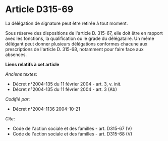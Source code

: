 # Article D315-69

La délégation de signature peut être retirée à tout moment. 

Sous réserve des dispositions de l'article D. 315-67, elle doit être en rapport avec les fonctions, la qualification ou le
grade du délégataire. Un même délégant peut donner plusieurs délégations conformes chacune aux prescriptions de l'article D.
315-68, notamment pour faire face aux absences.

**Liens relatifs à cet article**

_Anciens textes_:

  - Décret n°2004-135 du 11 février 2004 - art. 3, v. init.
  - Décret n°2004-135 du 11 février 2004 - art. 3 (Ab)

_Codifié par_:

  - Décret n°2004-1136 2004-10-21

_Cite_:

  - Code de l'action sociale et des familles - art. D315-67 (V)
  - Code de l'action sociale et des familles - art. D315-68 (V)
